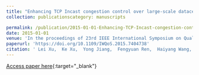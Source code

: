 ```yaml
---
title: "Enhancing TCP Incast congestion control over large-scale datacenter networks"
collection: publicationscategory: manuscripts

permalink: /publication/2015-01-01-Enhancing-TCP-Incast-congestion-control-over-large-scale-datacenter-networks
date: 2015-01-01
venue: 'In the proceedings of 23rd IEEE International Symposium on Quality of Service, IWQoS 2015, Portland, OR, USA, June 15-16, 2015'
paperurl: 'https://doi.org/10.1109/IWQoS.2015.7404738'
citation: ' Lei Xu,  Ke Xu,  Yong Jiang,  Fengyuan Ren,  Haiyang Wang, &quot;Enhancing TCP Incast congestion control over large-scale datacenter networks.&quot; In the proceedings of 23rd IEEE International Symposium on Quality of Service, IWQoS 2015, Portland, OR, USA, June 15-16, 2015, 2015.'
---
```

[Access paper here](https://doi.org/10.1109/IWQoS.2015.7404738){:target="_blank"}
